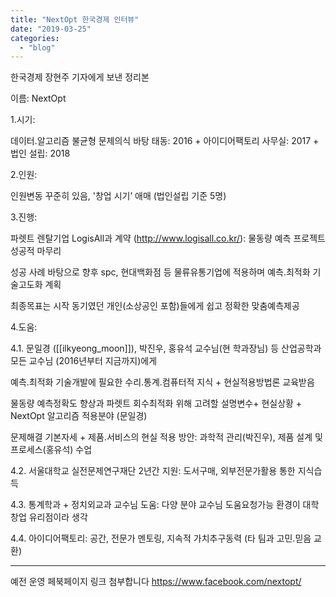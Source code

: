 ```yaml
---
title: "NextOpt 한국경제 인터뷰"
date: "2019-03-25"
categories: 
  - "blog"
---
```


한국경제 장현주 기자에게 보낸 정리본

이름: NextOpt

1.시기:

데이터.알고리즘 불균형 문제의식 바탕 태동: 2016 + 아이디어팩토리 사무실: 2017 + 법인 설립: 2018

2.인원:

인원변동 꾸준히 있음, '창업 시기’ 애매 (법인설립 기준 5명)

3.진행:

파렛트 렌탈기업 LogisAll과 계약 (http://www.logisall.co.kr/): 물동량 예측 프로젝트 성공적 마무리

성공 사례 바탕으로 향후 spc, 현대백화점 등 물류유통기업에 적용하며 예측.최적화 기술고도화 계획

최종목표는 시작 동기였던 개인(소상공인 포함)들에게 쉽고 정확한 맞춤예측제공

4.도움:

4.1. 문일경 ([[ilkyeong_moon]]), 박진우, 홍유석 교수님(현 학과장님) 등 산업공학과 모든 교수님 (2016년부터 지금까지)에게

예측.최적화 기술개발에 필요한 수리.통계.컴퓨터적 지식 + 현실적용방법론 교육받음

물동량 예측정확도 향상과 파렛트 회수최적화 위해 고려할 설명변수+ 현실상황 + NextOpt 알고리즘 적용분야 (문일경)

문제해결 기본자세 + 제품.서비스의 현실 적용 방안: 과학적 관리(박진우), 제품 설계 및 프로세스(홍유석) 수업

4.2. 서울대학교 실전문제연구재단 2년간 지원: 도서구매, 외부전문가활용 통한 지식습득

4.3. 통계학과 + 정치외교과 교수님 도움: 다양 분야 교수님 도움요청가능 환경이 대학창업 유리점이라 생각

4.4. 아이디어팩토리: 공간, 전문가 멘토링, 지속적 가치추구동력 (타 팀과 고민.믿음 교환)

* * *

예전 운영 페북페이지 링크 첨부합니다 https://www.facebook.com/nextopt/
